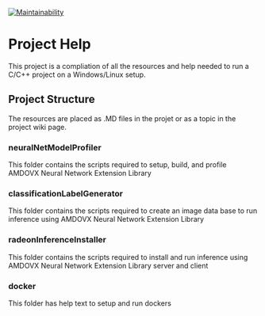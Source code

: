 [![Maintainability](https://api.codeclimate.com/v1/badges/9f54c6dcd01eb87d799c/maintainability)](https://codeclimate.com/github/kiritigowda/help/maintainability)

# Project Help 

This project is a compliation of all the resources and help needed to run a C/C++ project on a Windows/Linux setup.

## Project Structure
The resources are placed as .MD files in the projet or as a topic in the project wiki page.

### neuralNetModelProfiler 
This folder contains the scripts required to setup, build, and profile AMDOVX Neural Network Extension Library

### classificationLabelGenerator
This folder contains the scripts required to create an image data base to run inference using AMDOVX Neural Network Extension Library

### radeonInferenceInstaller
This folder contains the scripts required to install and run inference using AMDOVX Neural Network Extension Library server and client

### docker
This folder has help text to setup and run dockers
